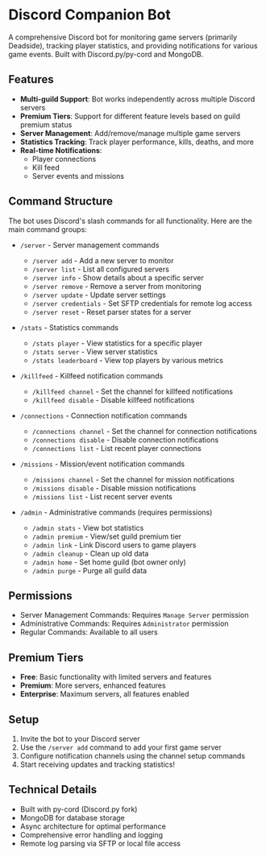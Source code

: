 # Discord Companion Bot

A comprehensive Discord bot for monitoring game servers (primarily Deadside), tracking player statistics, and providing notifications for various game events. Built with Discord.py/py-cord and MongoDB.

## Features

- **Multi-guild Support**: Bot works independently across multiple Discord servers
- **Premium Tiers**: Support for different feature levels based on guild premium status
- **Server Management**: Add/remove/manage multiple game servers
- **Statistics Tracking**: Track player performance, kills, deaths, and more
- **Real-time Notifications**:
  - Player connections
  - Kill feed
  - Server events and missions
  
## Command Structure

The bot uses Discord's slash commands for all functionality. Here are the main command groups:

- `/server` - Server management commands
  - `/server add` - Add a new server to monitor
  - `/server list` - List all configured servers
  - `/server info` - Show details about a specific server
  - `/server remove` - Remove a server from monitoring
  - `/server update` - Update server settings
  - `/server credentials` - Set SFTP credentials for remote log access
  - `/server reset` - Reset parser states for a server

- `/stats` - Statistics commands
  - `/stats player` - View statistics for a specific player
  - `/stats server` - View server statistics
  - `/stats leaderboard` - View top players by various metrics

- `/killfeed` - Killfeed notification commands
  - `/killfeed channel` - Set the channel for killfeed notifications
  - `/killfeed disable` - Disable killfeed notifications

- `/connections` - Connection notification commands
  - `/connections channel` - Set the channel for connection notifications
  - `/connections disable` - Disable connection notifications
  - `/connections list` - List recent player connections

- `/missions` - Mission/event notification commands
  - `/missions channel` - Set the channel for mission notifications
  - `/missions disable` - Disable mission notifications
  - `/missions list` - List recent server events

- `/admin` - Administrative commands (requires permissions)
  - `/admin stats` - View bot statistics
  - `/admin premium` - View/set guild premium tier
  - `/admin link` - Link Discord users to game players
  - `/admin cleanup` - Clean up old data
  - `/admin home` - Set home guild (bot owner only)
  - `/admin purge` - Purge all guild data

## Permissions

- Server Management Commands: Requires `Manage Server` permission
- Administrative Commands: Requires `Administrator` permission
- Regular Commands: Available to all users

## Premium Tiers

- **Free**: Basic functionality with limited servers and features
- **Premium**: More servers, enhanced features
- **Enterprise**: Maximum servers, all features enabled

## Setup

1. Invite the bot to your Discord server
2. Use the `/server add` command to add your first game server
3. Configure notification channels using the channel setup commands
4. Start receiving updates and tracking statistics!

## Technical Details

- Built with py-cord (Discord.py fork)
- MongoDB for database storage
- Async architecture for optimal performance
- Comprehensive error handling and logging
- Remote log parsing via SFTP or local file access